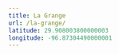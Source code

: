 ```yaml
---
title: La Grange
url: /la-grange/
latitude: 29.908003800000003
longitude: -96.87304490000001
---
```

